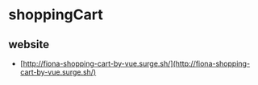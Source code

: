 # shoppingCart

## website
* [http://fiona-shopping-cart-by-vue.surge.sh/](http://fiona-shopping-cart-by-vue.surge.sh/)